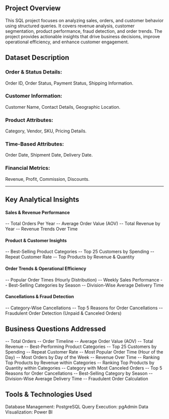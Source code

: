 ## Project Overview
This SQL project focuses on analyzing sales, orders, and customer behavior using structured queries. It covers revenue analysis, customer segmentation, product performance, fraud detection, and order trends. The project provides actionable insights that drive business decisions, improve operational efficiency, and enhance customer engagement.


## Dataset Description

### Order & Status Details:
Order ID, Order Status, Payment Status, Shipping Information.
### Customer Information:
Customer Name, Contact Details, Geographic Location.
### Product Attributes:
Category, Vendor, SKU, Pricing Details.
### Time-Based Attributes:
Order Date, Shipment Date, Delivery Date.
### Financial Metrics:
Revenue, Profit, Commission, Discounts.

-----------

## Key Analytical Insights

#### Sales & Revenue Performance
-- Total Orders Per Year
-- Average Order Value (AOV)
-- Total Revenue by Year
-- Revenue Trends Over Time
#### Product & Customer Insights
-- Best-Selling Product Categories
-- Top 25 Customers by Spending
-- Repeat Customer Rate
-- Top Products by Revenue & Quantity
#### Order Trends & Operational Efficiency
-- Popular Order Times (Hourly Distribution)
-- Weekly Sales Performance
-- Best-Selling Categories by Season
-- Division-Wise Average Delivery Time
#### Cancellations & Fraud Detection
-- Category-Wise Cancellations
-- Top 5 Reasons for Order Cancellations
-- Fraudulent Order Detection (Unpaid & Canceled Orders)


## Business Questions Addressed
-- Total Orders
-- Order Timeline
-- Average Order Value (AOV)
-- Total Revenue
-- Best-Performing Product Categories
-- Top 25 Customers by Spending
-- Repeat Customer Rate
-- Most Popular Order Time (Hour of the Day)
-- Most Orders by Day of the Week
-- Revenue Over Time
-- Ranking Top Products by Revenue within Categories
-- Ranking Top Products by Quantity within Categories
-- Category with Most Canceled Orders
-- Top 5 Reasons for Order Cancellations
-- Best-Selling Category by Season
-- Division-Wise Average Delivery Time
-- Fraudulent Order Calculation


## Tools & Technologies Used

Database Management: PostgreSQL
Query Execution: pgAdmin
Data Visualization: Power BI
